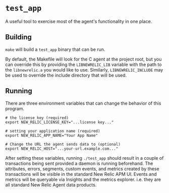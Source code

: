# `test_app`

A useful tool to exercise most of the agent's functionality in one place.

## Building

`make` will build a `test_app` binary that can be run.

By default, the Makefile will look for the C agent at the project root, but you
can override this by providing the `LIBNEWRELIC_LIB` variable with the path to
the `libnewrelic.a` you would like to use. Similarly, `LIBNEWRELIC_INCLUDE` may
be used to override the include directory that will be used.

## Running

There are three environment variables that can change the behavior of this program.

    # the license key (required)
    export NEW_RELIC_LICENSE_KEY="...license key..."

    # setting your application name (required)
    export NEW_RELIC_APP_NAME="Your App Name"

    # Change the URL the agent sends data to (optional)
    export NEW_RELIC_HOST="...your-url.example.com..."

After setting these variables, running `./test_app` should result in a couple of
transactions being sent provided a daemon is running beforehand.  The attributes,
errors, segments, custom events, and metrics created by these transactions will be
visible in the standard New Relic APM UI.  Events and metrics will be queryable via
Insights and the metrics explorer. i.e. they are all standard New Relic Agent data
products.
